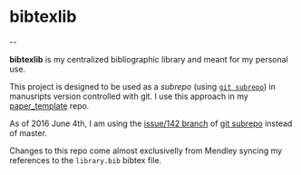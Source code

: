 # bibtexlib
--

**bibtexlib** is my centralized bibliographic library and meant for my personal use. 

This project is designed to be used as a *subrepo* (using [`git subrepo`](https://github.com/ingydotnet/git-subrepo)) in manusripts version controlled with git. I use this approach in my [paper_template](https://bitbucket.org/meireles/paper_template) repo.

As of 2016 June 4th, I am using the [issue/142 branch](https://github.com/ingydotnet/git-subrepo/tree/issue/142) of [git subrepo](https://github.com/ingydotnet/git-subrepo) instead of master.

Changes to this repo come almost exclusivelly from Mendley syncing my references to the `library.bib` bibtex file.
